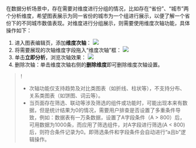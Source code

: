 在数据分析场景中，存在需要对维度进行分组的情况，比如存在“省份”、“城市”两个分析维度，希望图表展示为同一省份的城市为一个组进行展示，以便了解一个省份下的不同城市数值表现。对维度进行分组展示，则需要使用维度次轴功能，具体操作如下：

1. 进入图表编辑页，添加**维度次轴**：
![](https://qcloudimg.tencent-cloud.cn/raw/fc5f3b051c66d0a334fdc756737df172.png)
2. 将需要展现的次轴维度字段拖入“维度次轴”框：
![](https://qcloudimg.tencent-cloud.cn/raw/dd388a28bfa52de67b0603a5972984e3.png)
3. 单击**立即分析**，浏览次轴效果：
![](https://qcloudimg.tencent-cloud.cn/raw/256798c80c79deca9443f300a11d6ff8.png)
4. 删除次轴：单击维度次轴右侧的**删除维度**即可删除维度次轴设置。

>! 
>- 次轴功能仅支持趋势及对比类图表（如折线、柱状等），不支持分布、关系类图表（如饼图、词云等）。
>- 当页面存在筛选、联动等涉及筛选的组件或功能时，可能出现本来有数据，但是统计结果为0的情况，需要用户排查是否设置了多重条件导致，例如：数据表有一万条数据，设置了A字段条件（A \> 800）后，可用数据为1000条，而应用了筛选组件，对A字段进行筛选(A \< 800)后，则符合条件记录为0。即筛选条件和字段条件会自动进行“a且b”逻辑操作。